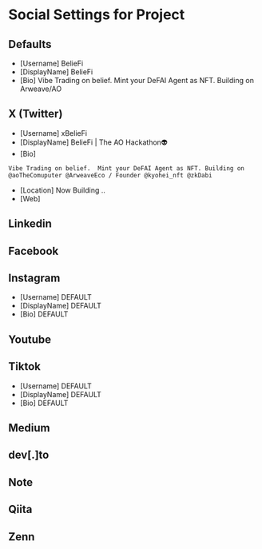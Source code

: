 # Social Settings for Project

## Defaults

- [Username] BelieFi
- [DisplayName] BelieFi
- [Bio] Vibe Trading on belief. Mint your DeFAI Agent as NFT. Building on Arweave/AO

## X (Twitter)

- [Username] xBelieFi
- [DisplayName] BelieFi | The AO Hackathon👽
- [Bio]

```plaintext
Vibe Trading on belief.  Mint your DeFAI Agent as NFT. Building on @aoTheComuputer @ArweaveEco / Founder @kyohei_nft @zkDabi
```

- [Location] Now Building ..
- [Web]

## Linkedin

<!-- - [Username] DEFAULT
- [DisplayName] DEFAULT
- [Bio] DEFAULT -->

## Facebook

<!-- - [Username] DEFAULT
- [DisplayName] DEFAULT
- [Bio] DEFAULT -->

## Instagram

- [Username] DEFAULT
- [DisplayName] DEFAULT
- [Bio] DEFAULT

## Youtube

<!-- - [Username] DEFAULT
- [DisplayName] DEFAULT
- [Bio] DEFAULT -->

## Tiktok

- [Username] DEFAULT
- [DisplayName] DEFAULT
- [Bio] DEFAULT

## Medium

<!-- - [Username] DEFAULT
- [DisplayName] DEFAULT
- [Bio] DEFAULT -->

## dev[.]to

<!-- - [Username] DEFAULT
- [DisplayName] DEFAULT
- [Bio] DEFAULT -->

## Note

<!-- - [Username] DEFAULT
- [DisplayName] DEFAULT
- [Bio] DEFAULT -->

## Qiita

<!-- - [Username] DEFAULT
- [DisplayName] DEFAULT
- [Bio] DEFAULT -->

## Zenn

<!-- - [Username] DEFAULT
- [DisplayName] DEFAULT
- [Bio] DEFAULT -->

```

```
